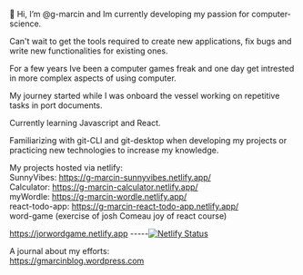 👋 Hi, I’m @g-marcin and Im currently developing my passion for computer-science. 

Can't wait to get the tools required to create new applications, fix bugs and write new functionalities for existing ones. 
  
For a few years Ive been a computer games freak and one day get intrested in more complex aspects of using computer. 
  
My journey started while I was onboard the vessel working on repetitive tasks in port documents.
 

Currently learning Javascript and React.

Familiarizing with git-CLI and git-desktop when developing my projects or practicing new technologies to increase my knowledge.

My projects hosted via netlify:
</br>
SunnyVibes:
https://g-marcin-sunnyvibes.netlify.app/
</br>
Calculator:
https://g-marcin-calculator.netlify.app/
</br>
myWordle:
https://g-marcin-wordle.netlify.app/
</br>
react-todo-app:
https://g-marcin-react-todo-app.netlify.app/
</br>
word-game (exercise of josh Comeau joy of react course)

https://jorwordgame.netlify.app
-----[![Netlify Status](https://api.netlify.com/api/v1/badges/1a66cfb2-61cc-4df7-acca-654c4cd7ce06/deploy-status)](https://app.netlify.com/sites/jorwordgame/deploys)

A journal about my efforts:
</br>
https://gmarcinblog.wordpress.com


 
